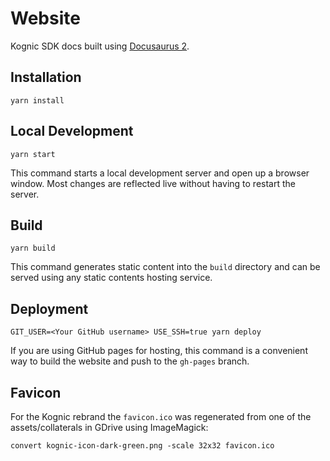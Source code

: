# Website

Kognic SDK docs built using [Docusaurus 2](https://v2.docusaurus.io/).

## Installation

```console
yarn install
```

## Local Development

```console
yarn start
```

This command starts a local development server and open up a browser window. Most changes are reflected live without having to restart the server.

## Build

```console
yarn build
```

This command generates static content into the `build` directory and can be served using any static contents hosting service.

## Deployment

```console
GIT_USER=<Your GitHub username> USE_SSH=true yarn deploy
```

If you are using GitHub pages for hosting, this command is a convenient way to build the website and push to the `gh-pages` branch.

## Favicon

For the Kognic rebrand the `favicon.ico` was regenerated from one of the assets/collaterals in GDrive using ImageMagick:

```
convert kognic-icon-dark-green.png -scale 32x32 favicon.ico
```

